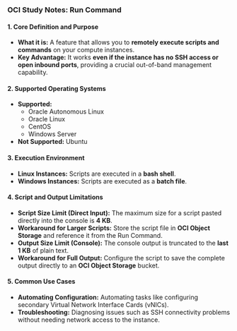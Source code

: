 ### **OCI Study Notes: Run Command**

#### **1. Core Definition and Purpose**

*   **What it is:** A feature that allows you to **remotely execute scripts and commands** on your compute instances.
*   **Key Advantage:** It works **even if the instance has no SSH access or open inbound ports**, providing a crucial out-of-band management capability.

#### **2. Supported Operating Systems**

*   **Supported:**
    *   Oracle Autonomous Linux
    *   Oracle Linux
    *   CentOS
    *   Windows Server
*   **Not Supported:** Ubuntu

#### **3. Execution Environment**

*   **Linux Instances:** Scripts are executed in a **bash shell**.
*   **Windows Instances:** Scripts are executed as a **batch file**.

#### **4. Script and Output Limitations**

*   **Script Size Limit (Direct Input):** The maximum size for a script pasted directly into the console is **4 KB**.
*   **Workaround for Larger Scripts:** Store the script file in **OCI Object Storage** and reference it from the Run Command.
*   **Output Size Limit (Console):** The console output is truncated to the **last 1 KB** of plain text.
*   **Workaround for Full Output:** Configure the script to save the complete output directly to an **OCI Object Storage** bucket.

#### **5. Common Use Cases**

*   **Automating Configuration:** Automating tasks like configuring secondary Virtual Network Interface Cards (vNICs).
*   **Troubleshooting:** Diagnosing issues such as SSH connectivity problems without needing network access to the instance.